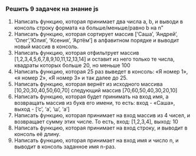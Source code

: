 ### Решить 9 задачек на знание js

1. Написать функцию, которая принимает два числа a, b, и выводи в консоль строку формата «а больше/меньше/равно b на n”
2. Написать функцию, которая сортирует массив [‘Саша’, ‘Андрей’, ‘Олег’,’Юлия’, ‘Ксения’, ‘Артём’] в алфавитном порядке и выводит новый массив в консоль.
3. Написать функцию, которая отфильтрует массив [1,2,3,4,5,6,7,8,9,10,11,12,13,14] и оставит из него только те числа, квадраты которых больше 20, но меньше 100
4. Написать функцию, которая 25 раз выведет в консоль: «Я номер 1», «я номер 2», «Я номер 3» и так далее до 25.
5. Написать функцию, которая вернёт из исходного массива [10,20,30,40,50,60,70] следующий массив [70,60,50,40,30,20,10]
6. Написать функцию, которая будет принимать на вход имя, а возвращать массив из букв его имени, то есть: вход - «Саша», выход - [‘с’, ‘а’, ‘ш’, ‘а’]
7. Написать функцию, которая принимает на вход массив из 4 чисел, и возвращает сумму этих числе. То есть, вход: [1,2,3,4], выход: 10
8. Написать функцию, которая принимает на вход строку, и выводит в консоль её длину.
9. Написать функцию, которая принимает на вход имя и число n, и выводит в консоль заданное имя n-раз.
